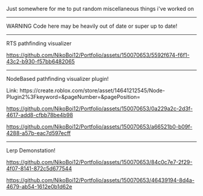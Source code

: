 <p> Just somewhere for me to put random miscellaneous things i've worked on

<hr> WARNING Code here may be heavily out of date or super up to date!

<hr>
RTS pathfinding visualizer

https://github.com/NikoBoi12/Portfolio/assets/150070653/5592f674-f6f1-43c2-b930-f57bb6482065

<hr>
NodeBased pathfinding visualizer plugin!
<p> Link: https://create.roblox.com/store/asset/14641212545/Node-Plugin2%3Fkeyword=&pageNumber=&pagePosition=

https://github.com/NikoBoi12/Portfolio/assets/150070653/0a229a2c-2d3f-4617-add8-cfbb78be4b98


https://github.com/NikoBoi12/Portfolio/assets/150070653/a66521b0-b09f-4288-a57b-eac7d597ecff

<hr> 
Lerp Demonstation!

https://github.com/NikoBoi12/Portfolio/assets/150070653/84c0c7e7-2f29-4f07-8141-872c5d677544



https://github.com/NikoBoi12/Portfolio/assets/150070653/46439194-8d4a-4679-ab54-1612e0b1d62e

